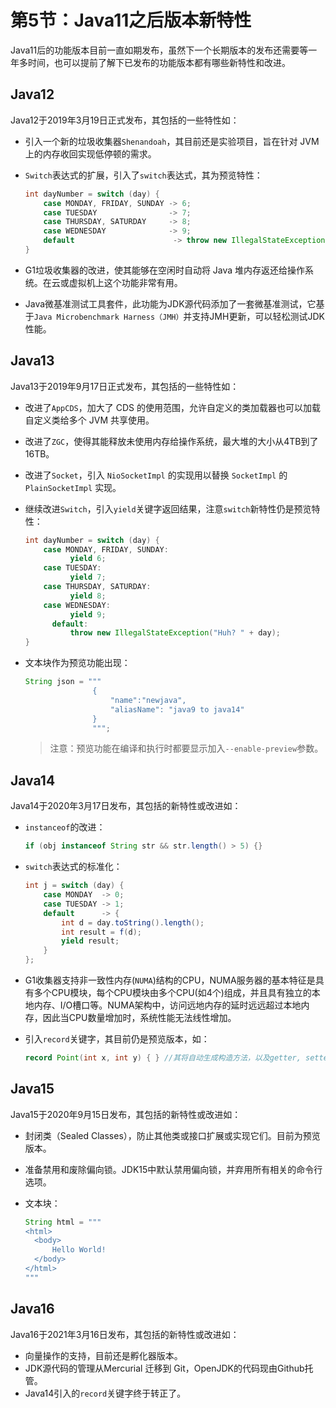 # 第5节：Java11之后版本新特性

Java11后的功能版本目前一直如期发布，虽然下一个长期版本的发布还需要等一年多时间，也可以提前了解下已发布的功能版本都有哪些新特性和改进。

## Java12

Java12于2019年3月19日正式发布，其包括的一些特性如：

- 引入一个新的垃圾收集器`Shenandoah`，其目前还是实验项目，旨在针对 JVM 上的内存收回实现低停顿的需求。

- `Switch`表达式的扩展，引入了`switch`表达式，其为预览特性：

  ```java
  int dayNumber = switch (day) {
      case MONDAY, FRIDAY, SUNDAY -> 6;
      case TUESDAY                -> 7;
      case THURSDAY, SATURDAY     -> 8;
      case WEDNESDAY              -> 9;
      default                      -> throw new IllegalStateException("Huh? " + day);
  }
  ```

- G1垃圾收集器的改进，使其能够在空闲时自动将 Java 堆内存返还给操作系统。在云或虚拟机上这个功能非常有用。

- Java微基准测试工具套件，此功能为JDK源代码添加了一套微基准测试，它基于`Java Microbenchmark Harness（JMH）`并支持JMH更新，可以轻松测试JDK性能。

## Java13

Java13于2019年9月17日正式发布，其包括的一些特性如：

- 改进了`AppCDS`，加大了 CDS 的使用范围，允许自定义的类加载器也可以加载自定义类给多个 JVM 共享使用。

- 改进了`ZGC`，使得其能释放未使用内存给操作系统，最大堆的大小从4TB到了16TB。

- 改进了`Socket`，引入 `NioSocketImpl` 的实现用以替换 `SocketImpl` 的 `PlainSocketImpl` 实现。

- 继续改进`Switch`，引入`yield`关键字返回结果，注意`switch`新特性仍是预览特性：

  ```java
  int dayNumber = switch (day) {
      case MONDAY, FRIDAY, SUNDAY:
      		yield 6;
      case TUESDAY:
      		yield 7;
      case THURSDAY, SATURDAY:
      		yield 8;
      case WEDNESDAY:
      		yield 9;
    	default:
      		throw new IllegalStateException("Huh? " + day);
  }
  ```

- 文本块作为预览功能出现：

  ```java
  String json = """
                 {
                     "name":"newjava",
                     "aliasName": "java9 to java14"
                 }
                 """;
  ```

  > 注意：预览功能在编译和执行时都要显示加入`--enable-preview`参数。

## Java14

Java14于2020年3月17日发布，其包括的新特性或改进如：

- `instanceof`的改进：

  ```java
  if (obj instanceof String str && str.length() > 5) {}
  ```

- `switch`表达式的标准化：

  ```java
  int j = switch (day) {
      case MONDAY  -> 0;
      case TUESDAY -> 1;
      default      -> {
          int d = day.toString().length();
          int result = f(d);
          yield result;
      }
  };
  ```

- G1收集器支持非一致性内存(`NUMA`)结构的CPU，NUMA服务器的基本特征是具有多个CPU模块，每个CPU模块由多个CPU(如4个)组成，并且具有独立的本地内存、I/O槽口等。NUMA架构中，访问远地内存的延时远远超过本地内存，因此当CPU数量增加时，系统性能无法线性增加。

- 引入`record`关键字，其目前仍是预览版本，如：

  ```java
  record Point(int x, int y) { } //其将自动生成构造方法，以及getter, setter，equals(), hashCode(), toString()等方法
  ```


## Java15

Java15于2020年9月15日发布，其包括的新特性或改进如：

- 封闭类（Sealed Classes），防止其他类或接口扩展或实现它们。目前为预览版本。

- 准备禁用和废除偏向锁。JDK15中默认禁用偏向锁，并弃用所有相关的命令行选项。

- 文本块：

  ```java
  String html = """
  <html>
    <body>
    	Hello World!
    </body>
  </html>
  """
  ```



## Java16

Java16于2021年3月16日发布，其包括的新特性或改进如：

- 向量操作的支持，目前还是孵化器版本。
- JDK源代码的管理从Mercurial 迁移到 Git，OpenJDK的代码现由Github托管。
- Java14引入的`record`关键字终于转正了。


